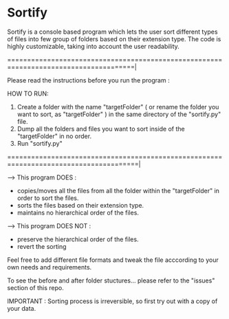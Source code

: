 # Sortify
Sortify is a console based program which lets the user sort different types of files into few group of folders based on their extension type. The code is highly customizable, taking into account the user readability. 

======================================================================================|

Please read the instructions before you run the program :

HOW TO RUN:

1. Create a folder with the name "targetFolder" ( or rename the folder you want to sort, as "targetFolder" ) in the same directory of the "sortify.py" file.
2. Dump all the folders and files you want to sort inside of the "targetFolder" in no order.
3. Run "sortify.py"


=======================================================================================|

--> This program DOES :
  - copies/moves all the files from all the folder within the "targetFolder" in order to sort the files.
  - sorts the files based on their extension type.
  - maintains no hierarchical order of the files.

--> This program DOES NOT :
  - preserve the hierarchical order of the files.
  - revert the sorting


Feel free to add different file formats and tweak the file acccording to your own needs and requirements. 

To see the before and after folder stuctures... please refer to the "issues" section of this repo. 

IMPORTANT : Sorting process is irreversible, so first try out with a copy of your data.





